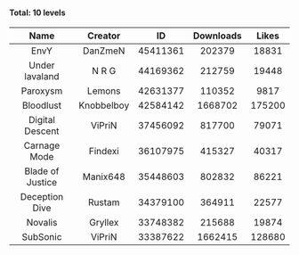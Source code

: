 #### Total: 10 levels

| Name | Creator | ID | Downloads | Likes |
|:---:|:---:|:---:|:---:|:---:|
| EnvY | DanZmeN | 45411361 | 202379 | 18831
| Under lavaland | N R G | 44169362 | 212759 | 19448
| Paroxysm | Lemons | 42631377 | 110352 | 9817
| Bloodlust | Knobbelboy | 42584142 | 1668702 | 175200
| Digital Descent | ViPriN | 37456092 | 817700 | 79071
| Carnage Mode | Findexi | 36107975 | 415327 | 40317
| Blade of Justice | Manix648 | 35448603 | 802832 | 86221
| Deception Dive | Rustam | 34379100 | 364911 | 22577
| Novalis | Gryllex | 33748382 | 215688 | 19874
| SubSonic | ViPriN | 33387622 | 1662415 | 128680
